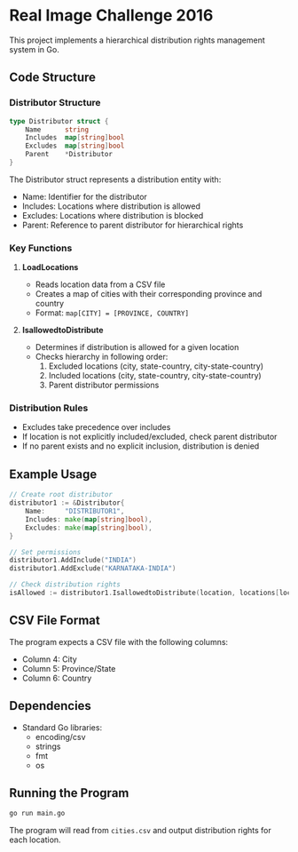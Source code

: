# Real Image Challenge 2016

This project implements a hierarchical distribution rights management system in Go.

## Code Structure

### Distributor Structure
```go
type Distributor struct {
    Name      string
    Includes  map[string]bool
    Excludes  map[string]bool
    Parent    *Distributor
}
```
The Distributor struct represents a distribution entity with:
- Name: Identifier for the distributor
- Includes: Locations where distribution is allowed
- Excludes: Locations where distribution is blocked
- Parent: Reference to parent distributor for hierarchical rights

### Key Functions

1. **LoadLocations**
   - Reads location data from a CSV file
   - Creates a map of cities with their corresponding province and country
   - Format: `map[CITY] = [PROVINCE, COUNTRY]`

2. **IsallowedtoDistribute**
   - Determines if distribution is allowed for a given location
   - Checks hierarchy in following order:
     1. Excluded locations (city, state-country, city-state-country)
     2. Included locations (city, state-country, city-state-country)
     3. Parent distributor permissions

### Distribution Rules
- Excludes take precedence over includes
- If location is not explicitly included/excluded, check parent distributor
- If no parent exists and no explicit inclusion, distribution is denied

## Example Usage

```go
// Create root distributor
distributor1 := &Distributor{
    Name:     "DISTRIBUTOR1",
    Includes: make(map[string]bool),
    Excludes: make(map[string]bool),
}

// Set permissions
distributor1.AddInclude("INDIA")
distributor1.AddExclude("KARNATAKA-INDIA")

// Check distribution rights
isAllowed := distributor1.IsallowedtoDistribute(location, locations[location])
```

## CSV File Format
The program expects a CSV file with the following columns:
- Column 4: City
- Column 5: Province/State
- Column 6: Country

## Dependencies
- Standard Go libraries:
  - encoding/csv
  - strings
  - fmt
  - os

## Running the Program
```bash
go run main.go
```
The program will read from `cities.csv` and output distribution rights for each location.

